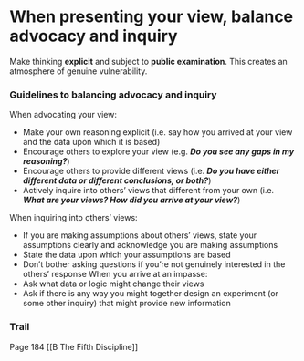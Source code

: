 # When presenting your view, balance advocacy and inquiry

Make thinking **explicit** and subject to **public examination**. This creates an atmosphere of genuine vulnerability.
### Guidelines to balancing advocacy and inquiry
When advocating your view:
* Make your own reasoning explicit (i.e. say how you arrived at your view and the data upon which it is based)
* Encourage others to explore your view (e.g. ***Do you see any gaps in my reasoning?***) 
* Encourage others to provide different views (i.e. ***Do you have either different data or different conclusions, or both?***)
* Actively inquire into others’ views that different from your own (i.e. ***What are your views? How did you arrive at your view?***)

When inquiring into others’ views:
* If you are making assumptions about others’ views, state your assumptions clearly and acknowledge you are making assumptions
* State the data upon which your assumptions are based
* Don’t bother asking questions if you’re not genuinely interested in the others’ response
When you arrive at an impasse:
* Ask what data or logic might change their views
* Ask if there is any way you might together design an experiment (or some other inquiry) that might provide new information

### Trail 
Page 184 [[B The Fifth Discipline]]